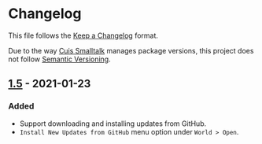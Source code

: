 # Changelog
This file follows the [Keep a Changelog](https://keepachangelog.com/en/1.0.0/) format.

Due to the way [Cuis Smalltalk](https://github.com/Cuis-Smalltalk/Cuis-Smalltalk-Dev) manages package versions, this project does not follow [Semantic Versioning](https://semver.org/spec/v2.0.0.html).

## [1.5](https://github.com/npapagna/cuis-code-coverage/releases/tag/v1.5) - 2021-01-23

### Added

* Support downloading and installing updates from GitHub.
* `Install New Updates from GitHub` menu option under `World > Open`.
